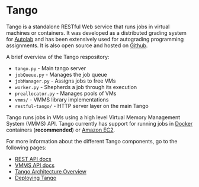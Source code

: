# Tango

Tango is a standalone RESTful Web service that runs jobs in virtual machines or containers. It was developed as a distributed grading system for [Autolab](/) and has been extensively used for autograding programming assignments. It is also open source and hosted on [Github](https://www.github.com/autolab/Tango).

<!-- ## Getting Started -->

A brief overview of the Tango respository:

-   `tango.py` - Main tango server
-   `jobQueue.py` - Manages the job queue
-   `jobManager.py` - Assigns jobs to free VMs
-   `worker.py` - Shepherds a job through its execution
-   `preallocator.py` - Manages pools of VMs
-   `vmms/` - VMMS library implementations
-   `restful-tango/` - HTTP server layer on the main Tango

Tango runs jobs in VMs using a high level Virtual Memory Management System (VMMS) API. Tango currently has support for running jobs in [Docker](https://www.docker.com/) containers (**recommended**) or [Amazon EC2](https://aws.amazon.com/ec2).

For more information about the different Tango components, go to the following pages:

-   [REST API docs](/tango-rest/)
-   [VMMS API docs](/tango-vmms/)
-   [Tango Architecture Overview](https://autolab.github.io/2015/04/making-backend-scalable/)
-   [Deploying Tango](/tango-deploy/)

<!-- ### Installation

This guide shows how to setup Tango in a **development environment**. Use the [deploying Tango](/tango-deploy/) guide for installing in a **production environment**.

1.  Obtain the source code.

        :::bash
        git clone https://github.com/autolab/Tango.git; cd Tango

2.  Install Redis following [this guide](http://redis.io/topics/quickstart). By default, Tango uses Redis as a stateless job queue. Learn more [here](https://docs.autolabproject.com/2015/04/making-backend-scalable/).

3.  Create a `config.py` file from the given template.

        :::bash
        cp config.template.py config.py

4.  Create the course labs directory where job's output files will go, organized by key and lab name:

        :::bash
        mkdir courselabs

    By default the `COURSELABS` option in `config.py` points to the `courselabs` directory in the Tango directory.
    Change this to specify another path if you wish.

5.  Set up a VMMS for Tango to use.

    -   [Docker](/tango-vmms/#docker-vmms-setup) (**recommended**)
    -   [Amazon EC2](/tango-vmms/#amazon-ec2-vmms-setup)
    -   TashiVMMS (deprecated)


6.  Run the following commands to setup the Tango dev environment inside the Tango directory. [Install pip](https://pip.pypa.io/en/stable/installing/) if needed.

        :::bash
        $ pip install virtualenv
        $ virtualenv .
        $ source bin/activate
        $ pip install -r requirements.txt
        $ mkdir volumes

7.  If you are using Docker, set `DOCKER_VOLUME_PATH` in `config.py` to be the path to the `volumes` directory you just created.

        :::bash
        DOCKER_VOLUME_PATH = "/path/to/Tango/volumes/"


8.  Start Redis by running the following command:

        :::bash
        $ redis-server

9.  Run the following command to start the server (producer). If no port is given, the server will run on the port specified in `config.py` (default: 3000):

        :::bash
        python restful-tango/server.py <port>

    Open another terminal window and start the job manager (consumer):

        :::bash
        python jobManager.py

    For more information on the job producer/consumer model check out our [blog post](https://docs.autolabproject.com/2015/04/making-backend-scalable/)

10.  Ensure Tango is running:

        :::bash
        $ curl localhost:<port>
        # Hello, world! RESTful Tango here!

11. You can test the Tango setup using the [command line client](/tango-cli/).

12. If you are using Tango with Autolab, you have to configure Autolab to use Tango. Go to your Autolab directory and enter the following commands:

        :::bash
        cp config/autogradeConfig.rb.template config/autogradeConfig.rb

    Fill in the correct info for your Tango deployment, mainly the following:

        :::ruby
        # Hostname for Tango RESTful API
        RESTFUL_HOST = "foo.bar.edu" #(if you are running Tango locally, then it is just "localhost")

        # Port for Tango RESTful API
        RESTFUL_PORT = "3000"

        # Key for Tango RESTful API
        RESTFUL_KEY = "test"

13. To deploy Tango in a standalone production environment, use this [guide](/tango-deploy/)
 -->